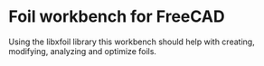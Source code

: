 # Foil workbench for FreeCAD

Using the libxfoil library this workbench should help with creating, modifying, analyzing and optimize foils.
